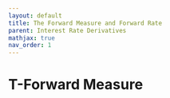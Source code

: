 ```yaml
---
layout: default
title: The Forward Measure and Forward Rate
parent: Interest Rate Derivatives
mathjax: true
nav_order: 1
---
```

# T-Forward Measure
